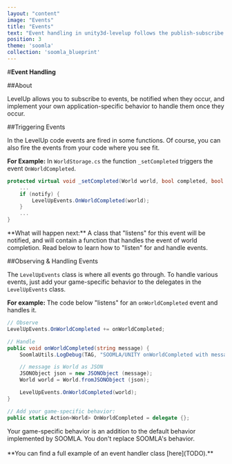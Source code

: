 ```yaml
---
layout: "content"
image: "Events"
title: "Events"
text: "Event handling in unity3d-levelup follows the publish-subscribe pattern. Throughout the SOOMLA SDK events are fired and need to be handled with your game-specific behavior."
position: 3
theme: 'soomla'
collection: 'soomla_blueprint'
---
```



#**Event Handling**

##About

LevelUp allows you to subscribe to events, be notified when they occur, and implement your own application-specific behavior to handle them once they occur.

##Triggering Events

In the LevelUp code events are fired in some functions. Of course, you can also fire the events from your code where you see fit.

**For Example:** In `WorldStorage.cs` the function `_setCompleted` triggers the event `OnWorldCompleted`.

``` cs
protected virtual void _setCompleted(World world, bool completed, bool notify) {
	...
	if (notify) {
		LevelUpEvents.OnWorldCompleted(world);
	}
	...
}
```

<div class="info-box">**What will happen next:** A class that "listens" for this event will be notified, and will contain a function that handles the event of world completion. Read below to learn how to "listen" for and handle events.</div>

##Observing & Handling Events

The `LevelUpEvents` class is where all events go through. To handle various events, just add your game-specific behavior to the delegates in the `LevelUpEvents` class.

**For example:** The code below "listens" for an `onWorldCompleted` event and handles it.

``` cs
// Observe
LevelUpEvents.OnWorldCompleted += onWorldCompleted;

// Handle
public void onWorldCompleted(string message) {
	SoomlaUtils.LogDebug(TAG, "SOOMLA/UNITY onWorldCompleted with message: " + message);

	// message is World as JSON
	JSONObject json = new JSONObject (message);
	World world = World.fromJSONObject (json);

	LevelUpEvents.OnWorldCompleted(world);
}

// Add your game-specific behavior:
public static Action<World> OnWorldCompleted = delegate {};
```

<div class="info-box">Your game-specific behavior is an addition to the default behavior implemented by SOOMLA. You don't replace SOOMLA's behavior.</div>

<br>
**You can find a full example of an event handler class [here](TODO).**
